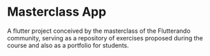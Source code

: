 # Masterclass App

A flutter project conceived by the masterclass of the Flutterando community, serving as a repository of exercises proposed during the course and also as a portfolio for students.
